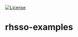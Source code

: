 [![License](https://img.shields.io/badge/License-Apache%202.0-blue.svg)](LICENSE)

# rhsso-examples
